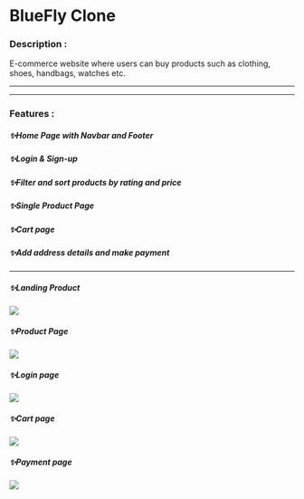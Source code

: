 <h1>BlueFly Clone</h1>
 
<h3>Description :</h3>
E-commerce website where users can buy products such as clothing, shoes, handbags, watches etc.

---


<!-- <span>&nbsp;<img align="left" width="300px" alt="picture of coder" src="https://github.com/Abhi11sep/Abhi11sep/blob/main/blue%20fly.gif"/></span>
<h4 align="right">&nbsp;This website is deployed on Netlify  &nbsp;<a align="right" href=""/>Deployed Link</a></h4> -->


---

<h3>Features :</h3>
<h5>✨Home Page with Navbar and Footer</h5>
<h5>✨Login & Sign-up</h5>
<h5>✨Filter and sort products by rating and price</h5>
<h5>✨Single Product Page</h5>
<h5>✨Cart page</h5>
<h5>✨Add address details and make payment </h5>

---

<!-- <h3>Some Glimps of Project :</h3>
![Screenshot (3)](https://user-images.githubusercontent.com/107463246/221780846-9a63f4ec-f701-42a6-9e71-93530e872fa4.png)
![Screenshot (4)](https://user-images.githubusercontent.com/107463246/221781157-17d9e377-17fc-4bf5-91f1-1377a0c70d0c.png)
![Screenshot (5)](https://user-images.githubusercontent.com/107463246/221781360-d81e8e96-fab7-4625-9266-d34ce2e6702a.png)
![Screenshot (6)](https://user-images.githubusercontent.com/107463246/221781487-16dc7bc5-21e3-4632-bc7f-0d381c7fa2d7.png)
![Screenshot (7)](https://user-images.githubusercontent.com/107463246/221781602-a54ed382-4dc1-47f0-a51f-1129d9eca66d.png)

-->

<h5>✨Landing Product</h5>
<img src="https://user-images.githubusercontent.com/107463246/221780846-9a63f4ec-f701-42a6-9e71-93530e872fa4.png"/>

<h5>✨Product Page</h5>
<img src="https://user-images.githubusercontent.com/107463246/221781157-17d9e377-17fc-4bf5-91f1-1377a0c70d0c.png"/>

<h5>✨Login page</h5>
<img src="https://user-images.githubusercontent.com/107463246/221781360-d81e8e96-fab7-4625-9266-d34ce2e6702a.png"/>

<h5>✨Cart page</h5>
<img src="https://user-images.githubusercontent.com/107463246/221781487-16dc7bc5-21e3-4632-bc7f-0d381c7fa2d7.png" />

<h5>✨Payment page</h5>
<img src="https://user-images.githubusercontent.com/107463246/221781602-a54ed382-4dc1-47f0-a51f-1129d9eca66d.png"/>


